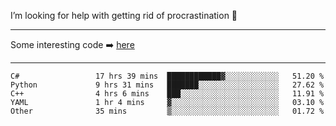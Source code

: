 I’m looking for help with getting rid of procrastination 🤔

-----

Some interesting code :arrow_right: [here](https://github.com/zhen8838/playground)

-----

<!--START_SECTION:waka-->

```text
C#                 17 hrs 39 mins  ████████████▓░░░░░░░░░░░░   51.20 %
Python             9 hrs 31 mins   ███████░░░░░░░░░░░░░░░░░░   27.62 %
C++                4 hrs 6 mins    ███░░░░░░░░░░░░░░░░░░░░░░   11.91 %
YAML               1 hr 4 mins     ▓░░░░░░░░░░░░░░░░░░░░░░░░   03.10 %
Other              35 mins         ▒░░░░░░░░░░░░░░░░░░░░░░░░   01.72 %
```

<!--END_SECTION:waka-->

<!--
**zhen8838/zhen8838** is a ✨ _special_ ✨ repository because its `README.md` (this file) appears on your GitHub profile.

Here are some ideas to get you started:

- 🔭 I’m currently working on ...
- 🌱 I’m currently learning ...
- 👯 I’m looking to collaborate on ...
 ...
- 💬 Ask me about ...
- 📫 How to reach me: ...
- 😄 Pronouns: ...
- ⚡ Fun fact: ...
-->
